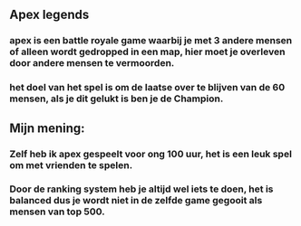 ## Apex legends
### apex is een battle royale game waarbij je met 3 andere mensen of alleen wordt gedropped in een map, hier moet je overleven door andere mensen te vermoorden.
### het doel van het spel is om de laatse over te blijven van de 60 mensen, als je dit gelukt is ben je de Champion.

## Mijn mening:
### Zelf heb ik apex gespeelt voor ong 100 uur, het is een leuk spel om met vrienden te spelen.
### Door de ranking system heb je altijd wel iets te doen, het is balanced dus je wordt niet in de zelfde game gegooit als mensen van top 500.
